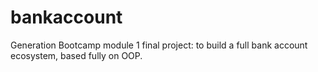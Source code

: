 # bankaccount

Generation Bootcamp module 1 final project: to build a full bank account ecosystem, based fully on OOP.

